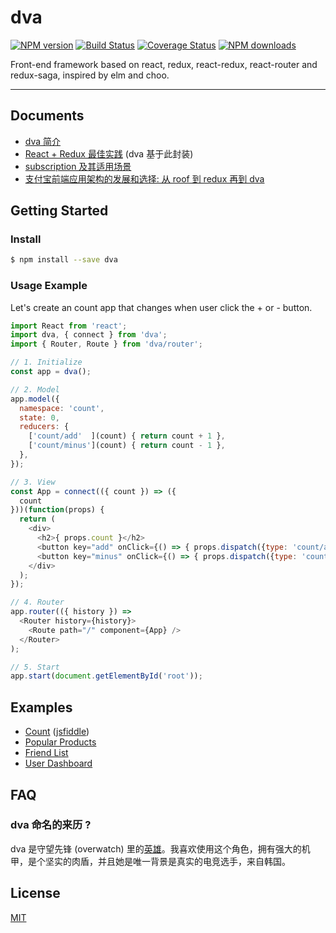 # dva

[![NPM version](https://img.shields.io/npm/v/dva.svg?style=flat)](https://npmjs.org/package/dva)
[![Build Status](https://img.shields.io/travis/sorrycc/dva.svg?style=flat)](https://travis-ci.org/sorrycc/dva)
[![Coverage Status](https://img.shields.io/coveralls/sorrycc/dva.svg?style=flat)](https://coveralls.io/r/sorrycc/dva)
[![NPM downloads](http://img.shields.io/npm/dm/dva.svg?style=flat)](https://npmjs.org/package/dva)

Front-end framework based on react, redux, react-redux, react-router and redux-saga, inspired by elm and choo.

----

## Documents

- [dva 简介](https://github.com/sorrycc/dva/issues/1)
- [React + Redux 最佳实践](https://github.com/sorrycc/blog/issues/1) (dva 基于此封装)
- [subscription 及其适用场景](https://github.com/sorrycc/dva/issues/3#issuecomment-229250708)
- [支付宝前端应用架构的发展和选择: 从 roof 到 redux 再到 dva](https://github.com/sorrycc/blog/issues/6)

## Getting Started

### Install

```bash
$ npm install --save dva
```

### Usage Example

Let's create an count app that changes when user click the + or - button. 

```javascript
import React from 'react';
import dva, { connect } from 'dva';
import { Router, Route } from 'dva/router';

// 1. Initialize
const app = dva();

// 2. Model
app.model({
  namespace: 'count',
  state: 0,
  reducers: {
    ['count/add'  ](count) { return count + 1 },
    ['count/minus'](count) { return count - 1 },
  },
});

// 3. View
const App = connect(({ count }) => ({
  count
}))(function(props) {
  return (
    <div>
      <h2>{ props.count }</h2>
      <button key="add" onClick={() => { props.dispatch({type: 'count/add'})}}>+</button>
      <button key="minus" onClick={() => { props.dispatch({type: 'count/minus'})}}>-</button>
    </div>
  );
});

// 4. Router
app.router(({ history }) =>
  <Router history={history}>
    <Route path="/" component={App} />
  </Router>
);

// 5. Start
app.start(document.getElementById('root'));
```

## Examples

- [Count](./examples/count) ([jsfiddle](https://jsfiddle.net/puftw0ea/))
- [Popular Products](./examples/popular-products)
- [Friend List](./examples/friend-list)
- [User Dashboard](./examples/user-dashboard)

## FAQ

### dva 命名的来历 ?

dva 是守望先锋 (overwatch) 里的[英雄](http://ow.blizzard.cn/heroes/dva)。我喜欢使用这个角色，拥有强大的机甲，是个坚实的肉盾，并且她是唯一背景是真实的电竞选手，来自韩国。

## License

[MIT](https://tldrlegal.com/license/mit-license)
